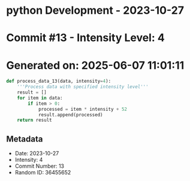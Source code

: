 ﻿# python Development - 2023-10-27
# Commit #13 - Intensity Level: 4
# Generated on: 2025-06-07 11:01:11
```python
def process_data_13(data, intensity=4):
    '''Process data with specified intensity level'''
    result = []
    for item in data:
        if item > 0:
            processed = item * intensity + 52
            result.append(processed)
    return result
```
## Metadata
- Date: 2023-10-27
- Intensity: 4
- Commit Number: 13
- Random ID: 36455652
